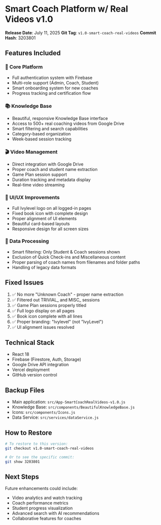 # Smart Coach Platform w/ Real Videos v1.0

**Release Date**: July 11, 2025
**Git Tag**: `v1.0-smart-coach-real-videos`
**Commit Hash**: 3203801

## Features Included

### 🎯 Core Platform
- Full authentication system with Firebase
- Multi-role support (Admin, Coach, Student)
- Smart onboarding system for new coaches
- Progress tracking and certification flow

### 📚 Knowledge Base
- Beautiful, responsive Knowledge Base interface
- Access to 500+ real coaching videos from Google Drive
- Smart filtering and search capabilities
- Category-based organization
- Week-based session tracking

### 🎬 Video Management
- Direct integration with Google Drive
- Proper coach and student name extraction
- Game Plan session support
- Duration tracking and metadata display
- Real-time video streaming

### 🎨 UI/UX Improvements
- Full Ivylevel logo on all logged-in pages
- Fixed book icon with complete design
- Proper alignment of UI elements
- Beautiful card-based layouts
- Responsive design for all screen sizes

### 🔧 Data Processing
- Smart filtering: Only Student & Coach sessions shown
- Exclusion of Quick Check-ins and Miscellaneous content
- Proper parsing of coach names from filenames and folder paths
- Handling of legacy data formats

## Fixed Issues
1. ✅ No more "Unknown Coach" - proper name extraction
2. ✅ Filtered out TRIVIAL_ and MISC_ sessions
3. ✅ Game Plan sessions properly titled
4. ✅ Full logo display on all pages
5. ✅ Book icon complete with all lines
6. ✅ Proper branding: "Ivylevel" (not "IvyLevel")
7. ✅ UI alignment issues resolved

## Technical Stack
- React 18
- Firebase (Firestore, Auth, Storage)
- Google Drive API integration
- Vercel deployment
- GitHub version control

## Backup Files
- Main application: `src/App-SmartCoachRealVideos-v1.0.js`
- Knowledge Base: `src/components/BeautifulKnowledgeBase.js`
- Icons: `src/components/Icons.js`
- Data Service: `src/services/dataService.js`

## How to Restore
```bash
# To restore to this version:
git checkout v1.0-smart-coach-real-videos

# Or to see the specific commit:
git show 3203801
```

## Next Steps
Future enhancements could include:
- Video analytics and watch tracking
- Coach performance metrics
- Student progress visualization
- Advanced search with AI recommendations
- Collaborative features for coaches